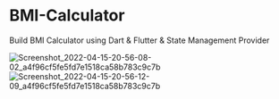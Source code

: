 # BMI-Calculator
Build BMI Calculator using Dart &amp; Flutter &amp; State Management Provider

![Screenshot_2022-04-15-20-56-08-02_a4f96cf5fe5fd7e1518ca58b783c9c7b](https://user-images.githubusercontent.com/101535118/163619269-b8ed9f34-cb9a-4efc-82ee-48a289421efe.jpg)
![Screenshot_2022-04-15-20-56-12-09_a4f96cf5fe5fd7e1518ca58b783c9c7b](https://user-images.githubusercontent.com/101535118/163619315-f6da4e92-6813-478c-aa81-fe08feda1bb8.jpg)
